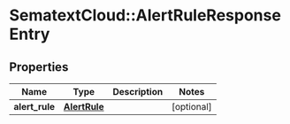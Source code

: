 # SematextCloud::AlertRuleResponseEntry

## Properties

| Name           | Type                          | Description | Notes      |
| -------------- | ----------------------------- | ----------- | ---------- |
| **alert_rule** | [**AlertRule**](AlertRule.md) |             | [optional] |

